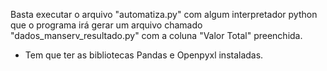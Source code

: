 Basta executar o arquivo "automatiza.py" com algum interpretador python que o programa irá gerar um arquivo chamado "dados_manserv_resultado.py" com a coluna "Valor Total" preenchida.
* Tem que ter as bibliotecas Pandas e Openpyxl instaladas.
